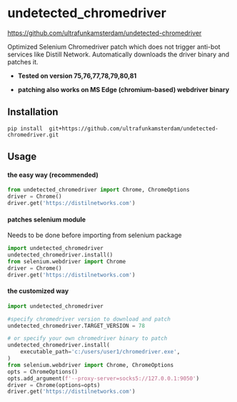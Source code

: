 # undetected_chromedriver

https://github.com/ultrafunkamsterdam/undetected-chromedriver

Optimized Selenium Chromedriver patch which does not trigger anti-bot services like Distill Network.
Automatically downloads the driver binary and patches it.

* **Tested on version 75,76,77,78,79,80,81**

* **patching also works on MS Edge (chromium-based) webdriver binary**


## Installation ##
```
pip install  git+https://github.com/ultrafunkamsterdam/undetected-chromedriver.git
```

## Usage ##


#### the easy way (recommended) ####
```python
from undetected_chromedriver import Chrome, ChromeOptions
driver = Chrome()
driver.get('https://distilnetworks.com')
```


#### patches selenium module  ####
Needs to be done before importing from selenium package

```python
import undetected_chromedriver
undetected_chromedriver.install()
from selenium.webdriver import Chrome
driver = Chrome()
driver.get('https://distilnetworks.com')
```` 


#### the customized way ####
```python
import undetected_chromedriver

#specify chromedriver version to download and patch
undetected_chromedriver.TARGET_VERSION = 78

# or specify your own chromedriver binary to patch
undetected_chromedriver.install(
    executable_path='c:/users/user1/chromedriver.exe',
)
from selenium.webdriver import Chrome, ChromeOptions
opts = ChromeOptions()
opts.add_argument(f'--proxy-server=socks5://127.0.0.1:9050')
driver = Chrome(options=opts)
driver.get('https://distilnetworks.com')
```




